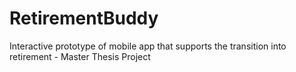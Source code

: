 # RetirementBuddy
Interactive prototype of mobile app that supports the transition into retirement - Master Thesis Project
